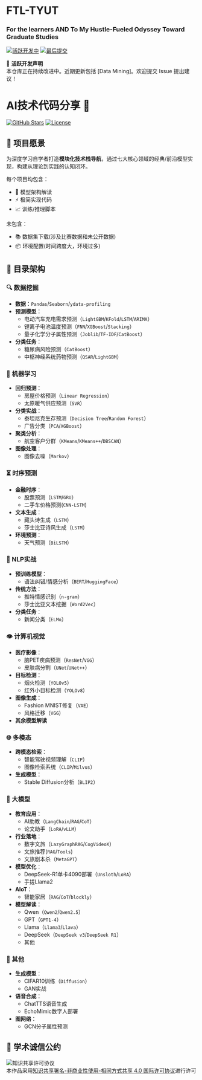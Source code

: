 # FTL-TYUT
### For the learners AND To My Hustle-Fueled Odyssey Toward Graduate Studies

[![活跃开发中](https://img.shields.io/badge/status-active%20development-brightgreen)](https://github.com/XiLinky/repo)
[![最后提交](https://img.shields.io/github/last-commit/yourusername/repo)](https://github.com/XiLinky/repo)

🔨 **活跃开发声明**  
本仓库正在持续改进中。近期更新包括 [Data Mining]。欢迎提交 Issue 提出建议！

# AI技术代码分享 🚀
[![GitHub Stars](https://img.shields.io/github/stars/yourusername/reponame?style=social)](https://github.com/XiLinky/reponame)
[![License](https://img.shields.io/badge/License-MIT-blue.svg)](https://opensource.org/licenses/MIT)

## 🌟 项目愿景
为深度学习自学者打造**模块化技术栈导航**，通过七大核心领域的经典/前沿模型实现，构建从理论到实践的认知闭环。

每个项目均包含：
- 🧠 模型架构解读
- ⚡ 极简实现代码
- 📈 训练/推理脚本

未包含：
- 📚 数据集下载(涉及比赛数据和未公开数据)
- 📦 环境配置(时间跨度大，环境过多)

## 📂 目录架构
### 🔍 数据挖掘
- **数据**：`Pandas`/`Seaborn`/`ydata-profiling`
- **预测模型**：
  - 电动汽车充电需求预测（`LightGBM`/`KFold`/`LSTM`/`ARIMA`）
  - 锂离子电池温度预测（`FNN`/`XGBoost`/`Stacking`）
  - 量子化学分子属性预测（`Joblib`/`TF-IDF`/`CatBoost`）
- **分类任务**：
  - 糖尿病风险预测（`CatBoost`）
  - 中枢神经系统药物预测（`QSAR`/`LightGBM`）

### 🤖 机器学习
- **回归预测**：
  - 房屋价格预测（`Linear Regression`）
  - 太原暖气供应预测（`SVR`）
- **分类实战**：
  - 泰坦尼克生存预测（`Decision Tree`/`Random Forest`）
  - 广告分类（`PCA`/`XGBoost`）
- **聚类分析**：
  - 航空客户分群（`KMeans`/`KMeans++`/`DBSCAN`）
- **图像处理**：
  - 图像去噪（`Markov`）

### ⏳ 时序预测
- **金融时序**：
  - 股票预测（`LSTM`/`GRU`）
  - 二手车价格预测(`CNN-LSTM`)
- **文本生成**：
  - 藏头诗生成（`LSTM`）
  - 莎士比亚诗风生成（`LSTM`）
- **环境预测**：
  - 天气预测（`BiLSTM`）

### 📝 NLP实战
- **预训练模型**：
  - 语法纠错/情感分析（`BERT`/`HuggingFace`）
- **传统方法**：
  - 推特情感识别（`n-gram`）
  - 莎士比亚文本挖掘（`Word2Vec`）
- **分类任务**：
  - 新闻分类（`ELMo`）

### 👁️ 计算机视觉
- **医疗影像**：
  - 脑PET疾病预测（`ResNet`/`VGG`）
  - 皮肤病分割（`UNet`/`UNet++`）
- **目标检测**：
  - 烟火检测（`YOLOv5`）
  - 红外小目标检测（`YOLOv8`）
- **图像生成**：
  - Fashion MNIST修复（`VAE`）
  - 风格迁移（`VGG`）
- **其余模型解读**

### 🌐 多模态
- **跨模态检索**：
  - 智能驾驶视频理解（`CLIP`）
  - 图像检索系统（`CLIP`/`Milvus`）
- **生成模型**：
  - Stable Diffusion分析（`BLIP2`）

### 🧠 大模型
- **教育应用**：
  - AI助教（`LangChain`/`RAG`/`CoT`）
  - 论文助手（`LoRA`/`vLLM`）
- **行业落地**：
  - 数字文旅（`LazyGraphRAG`/`CogVideoX`）
  - 文旅推荐(`RAG`/`Tools`)
  - 文旅剧本杀（`MetaGPT`）
- **模型优化**：
  - DeepSeek-R1单卡4090部署（`Unsloth`/`LoRA`）
  - 手搓Llama2
- **AIoT**：
  - 智能家居（`RAG`/`CoT`/`blockly`）
- **模型解读**：
  - Qwen（`Qwen2`/`Qwen2.5`）
  - GPT（`GPT1-4`）
  - Llama（`Llama3`/`Llava`）
  - DeepSeek（`DeepSeek v3`/`DeepSeek R1`）
  - 其他

### 🧰 其他
- **生成模型**：
  - CIFAR10训练（`Diffusion`）
  - GAN实战
- **语音合成**：
  - ChatTTS语音生成
  - EchoMimic数字人部署
- **图网络**：
  - GCN分子属性预测

## 📜 学术诚信公约

<img alt="知识共享许可协议" style="border-width:0" src="https://i.creativecommons.org/l/by-nc-sa/4.0/88x31.png" /></a><br />本作品采用<a rel="license" href="http://creativecommons.org/licenses/by-nc-sa/4.0/">知识共享署名-非商业性使用-相同方式共享 4.0 国际许可协议</a>进行许可